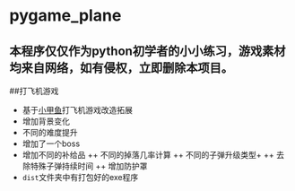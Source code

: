 # pygame_plane
## 本程序仅仅作为python初学者的小小练习，游戏素材均来自网络，如有侵权，立即删除本项目。
##打飞机游戏
+ 基于[小甲鱼](https://fishc.com.cn/forum-173-1.html)打飞机游戏改造拓展
+ 增加背景变化
+ 不同的难度提升
+ 增加了一个boss
+ 增加不同的补给品
++ 不同的掉落几率计算
++ 不同的子弹升级类型+
++ 去除特殊子弹持续时间
++ 增加防护罩
+ `dist`文件夹中有打包好的exe程序
